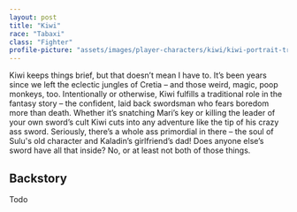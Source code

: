 ```yaml
---
layout: post
title: "Kiwi"
race: "Tabaxi"
class: "Fighter"
profile-picture: "assets/images/player-characters/kiwi/kiwi-portrait-transparent.png"
---
```


<!-- This is your introduction paragraph. It will appear in the characters.md page list -->
Kiwi keeps things brief, but that doesn’t mean I have to. It’s been years since we left the eclectic jungles of Cretia – and those weird, magic, poop monkeys, too. Intentionally or otherwise, Kiwi fulfills a traditional role in the fantasy story – the confident, laid back swordsman who fears boredom more than death. Whether it’s snatching Mari’s key or killing the leader of your own sword’s cult Kiwi cuts into any adventure like the tip of his crazy ass sword. Seriously, there’s a whole ass primordial in there – the soul of Sulu's old character and Kaladin’s girlfriend’s dad! Does anyone else’s sword have all that inside? No, or at least not both of those things.

<!-- ![Sulu](../assets/images/Sulu_Small.gif) -->

## Backstory

Todo
